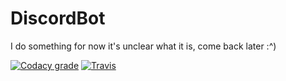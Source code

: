 # DiscordBot
I do something for now it's unclear what it is, come back later :^)

[![Codacy grade](https://img.shields.io/codacy/grade/e27821fb6289410b8f58338c7e0bc686.svg?style=flat-square)](https://app.codacy.com/project/Huex/DiscordBot/dashboard?branchId=7863011)
[![Travis](https://img.shields.io/travis/USER/REPO.svg?style=flat-square)](https://travis-ci.org/Huex/DiscordBot)

